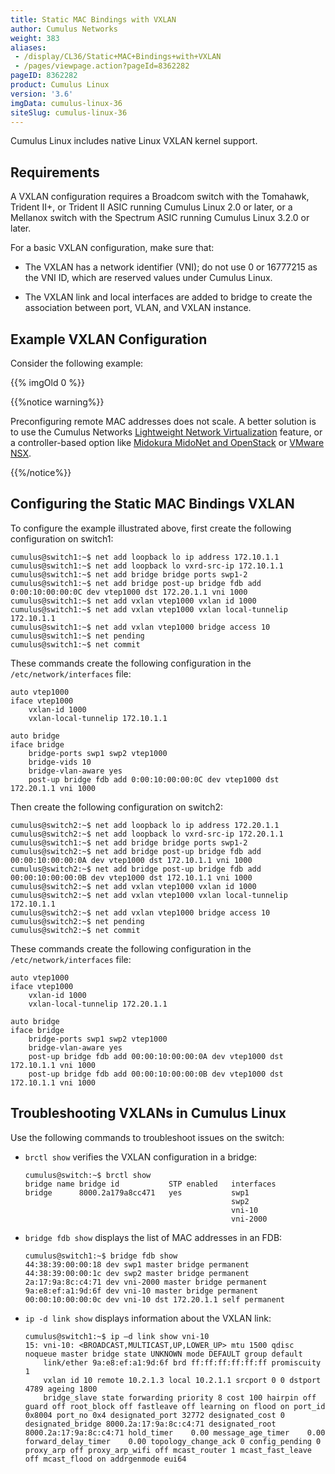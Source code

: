 ```yaml
---
title: Static MAC Bindings with VXLAN
author: Cumulus Networks
weight: 383
aliases:
 - /display/CL36/Static+MAC+Bindings+with+VXLAN
 - /pages/viewpage.action?pageId=8362282
pageID: 8362282
product: Cumulus Linux
version: '3.6'
imgData: cumulus-linux-36
siteSlug: cumulus-linux-36
---
```

Cumulus Linux includes native Linux VXLAN kernel support.

## <span>Requirements</span>

A VXLAN configuration requires a Broadcom switch with the Tomahawk,
Trident II+, or Trident II ASIC running Cumulus Linux 2.0 or later, or a
Mellanox switch with the Spectrum ASIC running Cumulus Linux 3.2.0 or
later.

For a basic VXLAN configuration, make sure that:

  - The VXLAN has a network identifier (VNI); do not use 0 or 16777215
    as the VNI ID, which are reserved values under Cumulus Linux.

  - The VXLAN link and local interfaces are added to bridge to create
    the association between port, VLAN, and VXLAN instance.

## <span>Example VXLAN Configuration</span>

Consider the following example:

{{% imgOld 0 %}}

{{%notice warning%}}

Preconfiguring remote MAC addresses does not scale. A better solution is
to use the Cumulus Networks [Lightweight Network
Virtualization](https://docs.cumulusnetworks.com/pages/viewpage.action?pageId=2722663)
feature, or a controller-based option like [Midokura MidoNet and
OpenStack](https://docs.cumulusnetworks.com/pages/viewpage.action?pageId=2722662)
or [VMware
NSX](https://docs.cumulusnetworks.com/pages/viewpage.action?pageId=2722660).

{{%/notice%}}

## <span>Configuring the Static MAC Bindings VXLAN</span>

To configure the example illustrated above, first create the following
configuration on switch1:

    cumulus@switch1:~$ net add loopback lo ip address 172.10.1.1
    cumulus@switch1:~$ net add loopback lo vxrd-src-ip 172.10.1.1
    cumulus@switch1:~$ net add bridge bridge ports swp1-2
    cumulus@switch1:~$ net add bridge post-up bridge fdb add 0:00:10:00:00:0C dev vtep1000 dst 172.20.1.1 vni 1000
    cumulus@switch1:~$ net add vxlan vtep1000 vxlan id 1000 
    cumulus@switch1:~$ net add vxlan vtep1000 vxlan local-tunnelip 172.10.1.1
    cumulus@switch1:~$ net add vxlan vtep1000 bridge access 10
    cumulus@switch1:~$ net pending 
    cumulus@switch1:~$ net commit 

These commands create the following configuration in the
`/etc/network/interfaces` file:

    auto vtep1000
    iface vtep1000
        vxlan-id 1000
        vxlan-local-tunnelip 172.10.1.1
     
    auto bridge
    iface bridge
        bridge-ports swp1 swp2 vtep1000
        bridge-vids 10
        bridge-vlan-aware yes
        post-up bridge fdb add 0:00:10:00:00:0C dev vtep1000 dst 172.20.1.1 vni 1000 

Then create the following configuration on switch2:

    cumulus@switch2:~$ net add loopback lo ip address 172.20.1.1
    cumulus@switch2:~$ net add loopback lo vxrd-src-ip 172.20.1.1
    cumulus@switch1:~$ net add bridge bridge ports swp1-2
    cumulus@switch2:~$ net add bridge post-up bridge fdb add 00:00:10:00:00:0A dev vtep1000 dst 172.10.1.1 vni 1000
    cumulus@switch2:~$ net add bridge post-up bridge fdb add 00:00:10:00:00:0B dev vtep1000 dst 172.10.1.1 vni 1000
    cumulus@switch2:~$ net add vxlan vtep1000 vxlan id 1000 
    cumulus@switch2:~$ net add vxlan vtep1000 vxlan local-tunnelip 172.10.1.1
    cumulus@switch2:~$ net add vxlan vtep1000 bridge access 10
    cumulus@switch2:~$ net pending 
    cumulus@switch2:~$ net commit

These commands create the following configuration in the
`/etc/network/interfaces` file:

    auto vtep1000
    iface vtep1000
        vxlan-id 1000
        vxlan-local-tunnelip 172.20.1.1
     
    auto bridge
    iface bridge
        bridge-ports swp1 swp2 vtep1000
        bridge-vlan-aware yes
        post-up bridge fdb add 00:00:10:00:00:0A dev vtep1000 dst 172.10.1.1 vni 1000
        post-up bridge fdb add 00:00:10:00:00:0B dev vtep1000 dst 172.10.1.1 vni 1000

## <span>Troubleshooting VXLANs in Cumulus Linux</span>

Use the following commands to troubleshoot issues on the switch:

  - `brctl show` verifies the VXLAN configuration in a bridge:
    
        cumulus@switch:~$ brctl show
        bridge name bridge id           STP enabled   interfaces
        bridge      8000.2a179a8cc471   yes           swp1
                                                      swp2
                                                      vni-10
                                                      vni-2000

  - `bridge fdb show` displays the list of MAC addresses in an FDB:
    
        cumulus@switch1:~$ bridge fdb show
        44:38:39:00:00:18 dev swp1 master bridge permanent
        44:38:39:00:00:1c dev swp2 master bridge permanent
        2a:17:9a:8c:c4:71 dev vni-2000 master bridge permanent
        9a:e8:ef:a1:9d:6f dev vni-10 master bridge permanent
        00:00:10:00:00:0c dev vni-10 dst 172.20.1.1 self permanent

  - `ip -d link show` displays information about the VXLAN link:
    
        cumulus@switch1:~$ ip –d link show vni-10
        15: vni-10: <BROADCAST,MULTICAST,UP,LOWER_UP> mtu 1500 qdisc noqueue master bridge state UNKNOWN mode DEFAULT group default 
            link/ether 9a:e8:ef:a1:9d:6f brd ff:ff:ff:ff:ff:ff promiscuity 1 
            vxlan id 10 remote 10.2.1.3 local 10.2.1.1 srcport 0 0 dstport 4789 ageing 1800 
            bridge_slave state forwarding priority 8 cost 100 hairpin off guard off root_block off fastleave off learning on flood on port_id 0x8004 port_no 0x4 designated_port 32772 designated_cost 0 designated_bridge 8000.2a:17:9a:8c:c4:71 designated_root 8000.2a:17:9a:8c:c4:71 hold_timer    0.00 message_age_timer    0.00 forward_delay_timer    0.00 topology_change_ack 0 config_pending 0 proxy_arp off proxy_arp_wifi off mcast_router 1 mcast_fast_leave off mcast_flood on addrgenmode eui64
